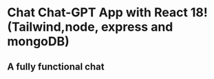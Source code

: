 # Chat Chat-GPT App with React 18! (Tailwind,node, express and mongoDB)

## A fully functional chat 